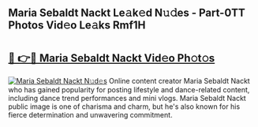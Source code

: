 ## Maria Sebaldt Nackt Le𝚊k𝚎d N𝚞𝚍es - Part-0TT Photos Vid𝚎o Le𝚊ks Rmf1H

# <h2><a href="http://fb75kd.evod.top/?m=Maria+Sebaldt+Nackt">🔗 👉🔴 Maria Sebaldt Nackt Vid𝚎o Ph𝚘t𝚘s</a></h2>

[![Maria Sebaldt Nackt N𝚞d𝚎s](https://i.imgur.com/8V9OHl7.gif)](http://fb75kd.evod.top/?m=Maria+Sebaldt+Nackt)
Online content creator Maria Sebaldt Nackt who has gained popularity for posting lifestyle and dance-related content, including dance trend performances and mini vlogs. Maria Sebaldt Nackt public image is one of charisma and charm, but he's also known for his fierce determination and unwavering commitment. 

